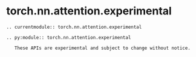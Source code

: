# torch.nn.attention.experimental

```{eval-rst}
.. currentmodule:: torch.nn.attention.experimental
```
```{eval-rst}
.. py:module:: torch.nn.attention.experimental
```

```{warning}
   These APIs are experimental and subject to change without notice.
```